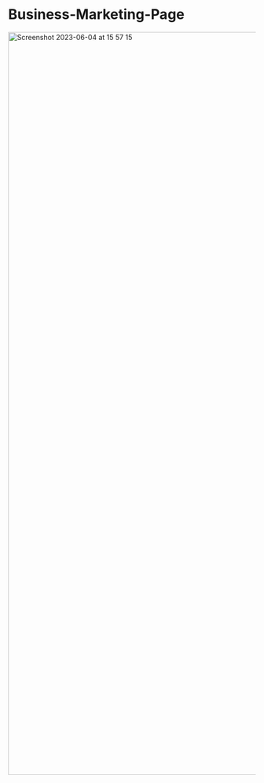# Business-Marketing-Page
<img width="1512" alt="Screenshot 2023-06-04 at 15 57 15" src="https://github.com/IMTheBale/Business-Marketing-Page/assets/103919889/4aeb66d0-b18a-4c8a-851a-4a9bd8f4af23">
